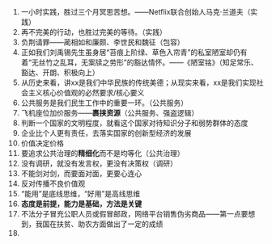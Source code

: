 1. 一小时实践，胜过三个月冥思苦想。——Netflix联合创始人马克·兰道夫（实践）
2. 再不完美的行动，也胜过完美的等待。（实践）
3. 负荆请罪——蔺相如和廉颇、李世民和魏征（包容）
4. 正如我们刘禹锡先生虽身居“苔痕上阶绿、草色入帘青”的私室陋室却仍有着“无丝竹之乱耳，无案牍之劳形”的豁达情怀。——《陋室铭》（知足常乐、豁达、开朗、积极向上）
5. 从历史来看，讲xx是我们中华民族的传统美德；从现实来看，xx是我们实现社会主义核心价值观的必然要求/核心要义
6. 公共服务是我们民生工作中的重要一环。（公共服务）
7. 飞机座位加价服务——**裹挟资源**（公共服务、强盗逻辑）
8. 判断一个国家的文明程度，就看这个国家对待知识分子和弱势群体的态度
9. 企业比个人更有责任，去落实国家的创新型经济的发展
10. 价值决定价格
11. 要追求公共治理的**精细化**而不是均等化（公共治理）
12. 没有调研，就没有发言权，更没有决策权（调研）
13. 不能剑对剑，而要面对面，更要心连心
14. 反对传播不良价值观
15. “能用”是底线思维，“好用”是高线思维
16. **态度是前提，能力是基础，方法是关键**
17. 不法分子冒充公职人员或假冒邮政，网络平台销售伪劣商品——第一点要想到，我国在扶贫、助农方面做出了一定的成绩
18. 
